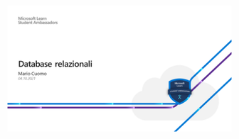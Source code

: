 <p align="center">
 <img src="https://github.com/mariocuomo/talks/blob/main/images/database%20relazionali.png">
</p>
